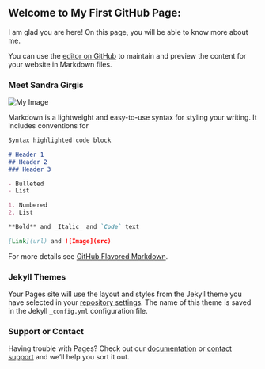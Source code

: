 ## Welcome to My First GitHub Page:

I am glad you are here! On this page, you will be able to know more about me.

You can use the [editor on GitHub](https://github.com/sandraHgirgis/First-Website-SandraGirgis/edit/master/README.md) to maintain and preview the content for your website in Markdown files.


### Meet Sandra Girgis

![My Image](https...tID=108844)

Markdown is a lightweight and easy-to-use syntax for styling your writing. It includes conventions for

```markdown
Syntax highlighted code block

# Header 1
## Header 2
### Header 3

- Bulleted
- List

1. Numbered
2. List

**Bold** and _Italic_ and `Code` text

[Link](url) and ![Image](src)
```

For more details see [GitHub Flavored Markdown](https://guides.github.com/features/mastering-markdown/).

### Jekyll Themes

Your Pages site will use the layout and styles from the Jekyll theme you have selected in your [repository settings](https://github.com/sandraHgirgis/First-Website-SandraGirgis/settings). The name of this theme is saved in the Jekyll `_config.yml` configuration file.

### Support or Contact

Having trouble with Pages? Check out our [documentation](https://help.github.com/categories/github-pages-basics/) or [contact support](https://github.com/contact) and we’ll help you sort it out.
